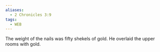 ```yaml
---
aliases:
  - 2 Chronicles 3:9
tags:
  - WEB
---
```

The weight of the nails was fifty shekels of gold. He overlaid the upper rooms with gold.